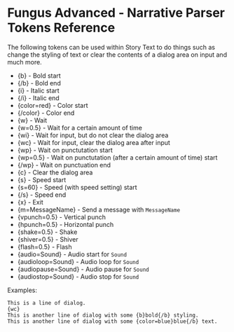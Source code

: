 # Fungus Advanced - Narrative Parser Tokens Reference

The following tokens can be used within Story Text to do things such as change the styling of text or clear the contents of a dialog area on input and much more.

* {b} - Bold start
* {/b} - Bold end
* {i} - Italic start
* {/i} - Italic end
* {color=red} - Color start
* {/color} - Color end
* {w} - Wait
* {w=0.5} - Wait for a certain amount of time
* {wi} - Wait for input, but do not clear the dialog area
* {wc} - Wait for input, clear the dialog area after input
* {wp} - Wait on punctutation start
* {wp=0.5} - Wait on punctutation (after a certain amount of time) start
* {/wp} - Wait on punctuation end
* {c} - Clear the dialog area
* {s} - Speed start
* {s=60} - Speed (with speed setting) start
* {/s} - Speed end
* {x} - Exit
* {m=MessageName} - Send a message with `MessageName`
* {vpunch=0.5} - Vertical punch
* {hpunch=0.5} - Horizontal punch
* {shake=0.5} - Shake
* {shiver=0.5} - Shiver
* {flash=0.5} - Flash
* {audio=Sound} - Audio start for `Sound`
* {audioloop=Sound} - Audio loop for `Sound`
* {audiopause=Sound} - Audio pause for `Sound`
* {audiostop=Sound} - Audio stop for `Sound`

Examples:

```
This is a line of dialog.
{wc}
This is another line of dialog with some {b}bold{/b} styling.
This is another line of dialog with some {color=blue}blue{/b} text.
```
